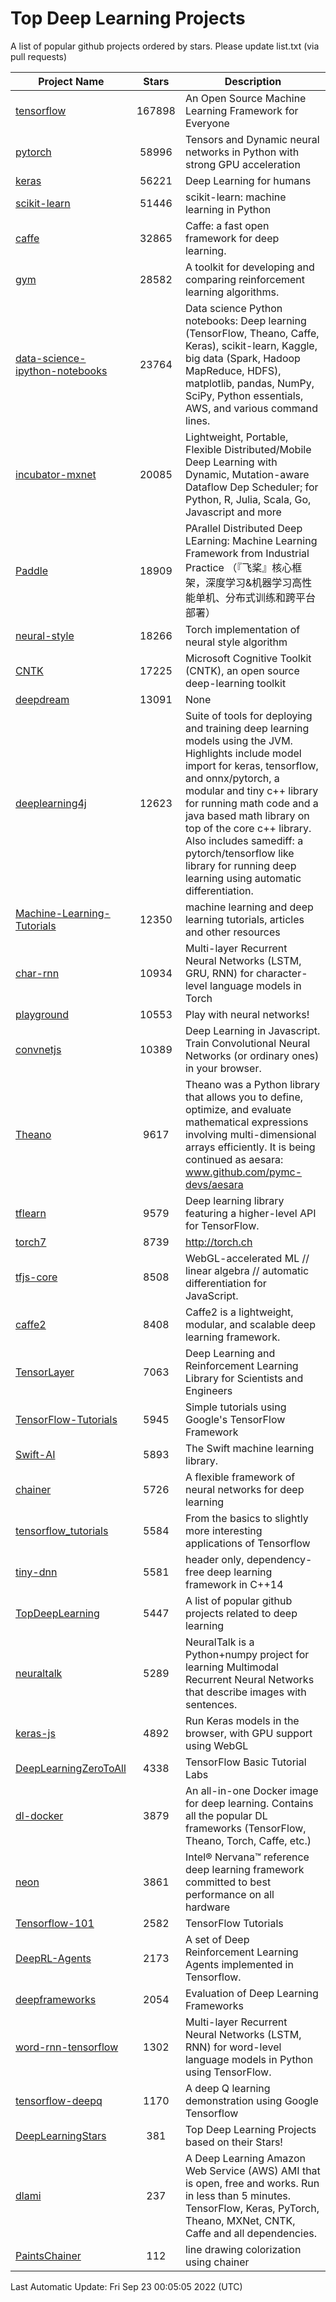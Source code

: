 # Top Deep Learning Projects
A list of popular github projects ordered by stars.
Please update list.txt (via pull requests)

|Project Name| Stars | Description |
| ---------- |:-----:| ----------- |
| [tensorflow](https://github.com/tensorflow/tensorflow) | 167898 | An Open Source Machine Learning Framework for Everyone |
| [pytorch](https://github.com/pytorch/pytorch) | 58996 | Tensors and Dynamic neural networks in Python with strong GPU acceleration |
| [keras](https://github.com/keras-team/keras) | 56221 | Deep Learning for humans |
| [scikit-learn](https://github.com/scikit-learn/scikit-learn) | 51446 | scikit-learn: machine learning in Python |
| [caffe](https://github.com/BVLC/caffe) | 32865 | Caffe: a fast open framework for deep learning. |
| [gym](https://github.com/openai/gym) | 28582 | A toolkit for developing and comparing reinforcement learning algorithms. |
| [data-science-ipython-notebooks](https://github.com/donnemartin/data-science-ipython-notebooks) | 23764 | Data science Python notebooks: Deep learning (TensorFlow, Theano, Caffe, Keras), scikit-learn, Kaggle, big data (Spark, Hadoop MapReduce, HDFS), matplotlib, pandas, NumPy, SciPy, Python essentials, AWS, and various command lines. |
| [incubator-mxnet](https://github.com/apache/incubator-mxnet) | 20085 | Lightweight, Portable, Flexible Distributed/Mobile Deep Learning with Dynamic, Mutation-aware Dataflow Dep Scheduler; for Python, R, Julia, Scala, Go, Javascript and more |
| [Paddle](https://github.com/PaddlePaddle/Paddle) | 18909 | PArallel Distributed Deep LEarning: Machine Learning Framework from Industrial Practice （『飞桨』核心框架，深度学习&机器学习高性能单机、分布式训练和跨平台部署） |
| [neural-style](https://github.com/jcjohnson/neural-style) | 18266 | Torch implementation of neural style algorithm |
| [CNTK](https://github.com/microsoft/CNTK) | 17225 | Microsoft Cognitive Toolkit (CNTK), an open source deep-learning toolkit |
| [deepdream](https://github.com/google/deepdream) | 13091 | None |
| [deeplearning4j](https://github.com/deeplearning4j/deeplearning4j) | 12623 | Suite of tools for deploying and training deep learning models using the JVM. Highlights include model import for keras, tensorflow, and onnx/pytorch, a modular and tiny c++ library for running math code and a java based math library on top of the core c++ library. Also includes samediff: a pytorch/tensorflow like library for running deep learning using automatic differentiation. |
| [Machine-Learning-Tutorials](https://github.com/ujjwalkarn/Machine-Learning-Tutorials) | 12350 | machine learning and deep learning tutorials, articles and other resources  |
| [char-rnn](https://github.com/karpathy/char-rnn) | 10934 | Multi-layer Recurrent Neural Networks (LSTM, GRU, RNN) for character-level language models in Torch |
| [playground](https://github.com/tensorflow/playground) | 10553 | Play with neural networks! |
| [convnetjs](https://github.com/karpathy/convnetjs) | 10389 | Deep Learning in Javascript. Train Convolutional Neural Networks (or ordinary ones) in your browser. |
| [Theano](https://github.com/Theano/Theano) | 9617 | Theano was a Python library that allows you to define, optimize, and evaluate mathematical expressions involving multi-dimensional arrays efficiently. It is being continued as aesara: www.github.com/pymc-devs/aesara |
| [tflearn](https://github.com/tflearn/tflearn) | 9579 | Deep learning library featuring a higher-level API for TensorFlow. |
| [torch7](https://github.com/torch/torch7) | 8739 | http://torch.ch |
| [tfjs-core](https://github.com/tensorflow/tfjs-core) | 8508 | WebGL-accelerated ML // linear algebra // automatic differentiation for JavaScript. |
| [caffe2](https://github.com/facebookarchive/caffe2) | 8408 | Caffe2 is a lightweight, modular, and scalable deep learning framework. |
| [TensorLayer](https://github.com/tensorlayer/TensorLayer) | 7063 | Deep Learning and Reinforcement Learning Library for Scientists and Engineers  |
| [TensorFlow-Tutorials](https://github.com/nlintz/TensorFlow-Tutorials) | 5945 | Simple tutorials using Google's TensorFlow Framework |
| [Swift-AI](https://github.com/Swift-AI/Swift-AI) | 5893 | The Swift machine learning library. |
| [chainer](https://github.com/chainer/chainer) | 5726 | A flexible framework of neural networks for deep learning |
| [tensorflow_tutorials](https://github.com/pkmital/tensorflow_tutorials) | 5584 | From the basics to slightly more interesting applications of Tensorflow |
| [tiny-dnn](https://github.com/tiny-dnn/tiny-dnn) | 5581 | header only, dependency-free deep learning framework in C++14 |
| [TopDeepLearning](https://github.com/aymericdamien/TopDeepLearning) | 5447 | A list of popular github projects related to deep learning |
| [neuraltalk](https://github.com/karpathy/neuraltalk) | 5289 | NeuralTalk is a Python+numpy project for learning Multimodal Recurrent Neural Networks that describe images with sentences. |
| [keras-js](https://github.com/transcranial/keras-js) | 4892 | Run Keras models in the browser, with GPU support using WebGL |
| [DeepLearningZeroToAll](https://github.com/hunkim/DeepLearningZeroToAll) | 4338 | TensorFlow Basic Tutorial Labs |
| [dl-docker](https://github.com/floydhub/dl-docker) | 3879 | An all-in-one Docker image for deep learning. Contains all the popular DL frameworks (TensorFlow, Theano, Torch, Caffe, etc.) |
| [neon](https://github.com/NervanaSystems/neon) | 3861 | Intel® Nervana™ reference deep learning framework committed to best performance on all hardware |
| [Tensorflow-101](https://github.com/sjchoi86/Tensorflow-101) | 2582 | TensorFlow Tutorials |
| [DeepRL-Agents](https://github.com/awjuliani/DeepRL-Agents) | 2173 | A set of Deep Reinforcement Learning Agents implemented in Tensorflow. |
| [deepframeworks](https://github.com/zer0n/deepframeworks) | 2054 | Evaluation of Deep Learning Frameworks |
| [word-rnn-tensorflow](https://github.com/hunkim/word-rnn-tensorflow) | 1302 | Multi-layer Recurrent Neural Networks (LSTM, RNN) for word-level language models in Python using TensorFlow. |
| [tensorflow-deepq](https://github.com/siemanko/tensorflow-deepq) | 1170 | A deep Q learning demonstration using Google Tensorflow |
| [DeepLearningStars](https://github.com/hunkim/DeepLearningStars) | 381 | Top Deep Learning Projects based on their Stars! |
| [dlami](https://github.com/ritchieng/dlami) | 237 | A Deep Learning Amazon Web Service (AWS) AMI that is open, free and works. Run in less than 5 minutes. TensorFlow, Keras, PyTorch, Theano, MXNet, CNTK, Caffe and all dependencies. |
| [PaintsChainer](https://github.com/taizan/PaintsChainer) | 112 | line drawing colorization using chainer |

Last Automatic Update: Fri Sep 23 00:05:05 2022 (UTC)
